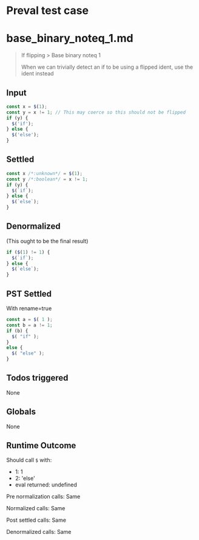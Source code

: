# Preval test case

# base_binary_noteq_1.md

> If flipping > Base binary noteq 1
>
> When we can trivially detect an if to be using a flipped ident, use the ident instead

## Input

`````js filename=intro
const x = $(1);
const y = x != 1; // This may coerce so this should not be flipped
if (y) {
  $('if');
} else {
  $('else');
}
`````


## Settled


`````js filename=intro
const x /*:unknown*/ = $(1);
const y /*:boolean*/ = x != 1;
if (y) {
  $(`if`);
} else {
  $(`else`);
}
`````


## Denormalized
(This ought to be the final result)

`````js filename=intro
if ($(1) != 1) {
  $(`if`);
} else {
  $(`else`);
}
`````


## PST Settled
With rename=true

`````js filename=intro
const a = $( 1 );
const b = a != 1;
if (b) {
  $( "if" );
}
else {
  $( "else" );
}
`````


## Todos triggered


None


## Globals


None


## Runtime Outcome


Should call `$` with:
 - 1: 1
 - 2: 'else'
 - eval returned: undefined

Pre normalization calls: Same

Normalized calls: Same

Post settled calls: Same

Denormalized calls: Same
